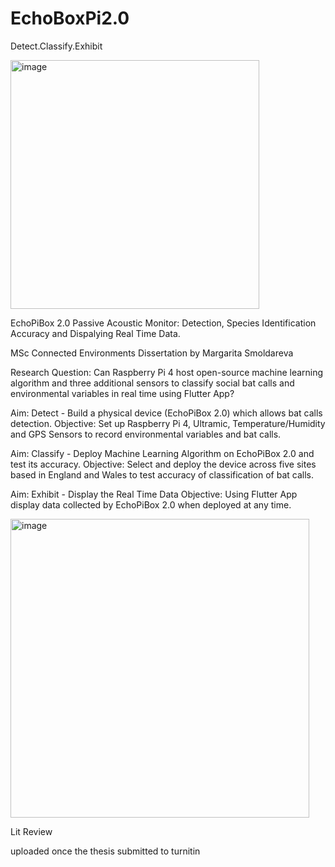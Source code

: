 # EchoBoxPi2.0

Detect.Classify.Exhibit


<img width="398" alt="image" src="https://github.com/Rita888/EchoPiBox-2.0/assets/93122551/ce94ce5b-daa7-4f7f-b86f-efd7c5d6ff24">


EchoPiBox 2.0 Passive Acoustic Monitor: Detection, Species Identification Accuracy and Dispalying Real Time Data.

MSc Connected Environments Dissertation by Margarita Smoldareva

Research Question:
Can Raspberry Pi 4 host open-source machine learning algorithm and three additional sensors to classify social bat calls and environmental variables in real time using Flutter App? 

Aim: Detect - Build a physical device (EchoPiBox 2.0) which allows bat calls detection. 
Objective: Set up Raspberry Pi 4, Ultramic, Temperature/Humidity and GPS Sensors to record environmental variables and bat calls. 

Aim: Classify - Deploy Machine Learning Algorithm on EchoPiBox 2.0 and test its accuracy. 
Objective: Select and deploy the device across five sites based in England and Wales to test accuracy of classification of bat calls. 

Aim: Exhibit - Display the Real Time Data
Objective: Using Flutter App display data collected by EchoPiBox 2.0 when deployed at any time. 

<img width="478" alt="image" src="https://github.com/Rita888/EchoPiBox-2.0/assets/93122551/d25ad18e-8482-4845-80e0-71161bda71d6">





Lit Review 

uploaded once the thesis submitted to turnitin 

